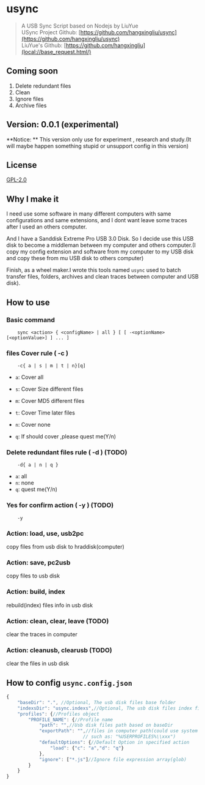 # usync
> A USB Sync Script based on Nodejs by LiuYue   
> USync Project Github: [https://github.com/hangxingliu/usync](https://github.com/hangxingliu/usync)   
> LiuYue's Github: [https://github.com/hangxingliu](local://base_request.html/)

## Coming soon
1. Delete redundant files
2. Clean
3. Ignore files
4. Archive files

## Version: 0.0.1 (experimental)

**Notice: ** This version only use for experiment , research and study.(It will maybe happen something stupid or unsupport config in this version)

## License
[GPL-2.0](LICENSE)

## Why I make it
I need use some software in many different computers with same configurations and same extensions, and I dont want leave some traces after I used an others computer.

And I have a Sanddisk Extreme Pro USB 3.0 Disk. So I decide use this USB disk to become a middleman between my computer and others computer.(I copy my config extension and software from my computer to my USB disk and copy these from mu USB disk to others computer)

Finish, as a wheel maker.I wrote this tools named `usync`
used to batch transfer files, folders, archives and clean traces between computer and USB disk). 

## How to use

### Basic command
```
	sync <action> { <configName> | all } [ [ -<optionName>[<optionValue>] ] ... ]
```

### files Cover rule ( -c )

```
	-c{ a | s | m | t | n}[q]
```
- `a`: Cover all
- `s`: Cover Size different files
- `m`: Cover MD5 different files
- `t`: Cover Time later files
- `n`: Cover none

- `q`: If should cover ,please quest me(Y/n)

### Delete redundant files rule ( -d ) (TODO)
```
	-d{ a | n | q }
```
- `a`: all
- `n`: none
- `q`: quest me(Y/n)

### Yes for confirm action ( -y ) (TODO)
```
	-y
```

### Action: load, use, usb2pc
copy files from usb disk to hraddisk(computer)

### Action: save, pc2usb
copy files to usb disk 

### Action: build, index
rebuild(index) files info in usb disk

### Action: clean, clear, leave (TODO)
clear the traces in computer

### Action: cleanusb, clearusb (TODO)
clear the files in usb disk

## How to config `usync.config.json`
``` javascript
{
	"baseDir": ".", //Optional, The usb disk files base folder
	"indexsDir": "usync.indexs",//Optional, The usb disk files index files store folder
	"profiles": {//Profiles object
		"PROFILE_NAME": {//Profile name
			"path": "",//Usb disk files path based on baseDir
			"exportPath": "",//files in computer path(could use system environment path,
							// such as: "%USERPROFILES%\\xxx")
			"defaultOptions": {//Default Option in specified action
				"load": {"c": "a","d": "q"}	
			},
			"ignore": ["*.js"]//Ignore file expression array(glob)
		}
	}
}

```
